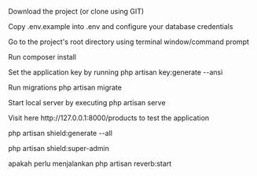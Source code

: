<p>Download the project (or clone using GIT)</p>
<p>Copy .env.example into .env and configure your database credentials</p>
<p>Go to the project's root directory using terminal window/command prompt</p>
<p>Run composer install</p>
<p>Set the application key by running php artisan key:generate --ansi</p>
<p>Run migrations php artisan migrate</p>
<p>Start local server by executing php artisan serve</p>
<p>Visit here http://127.0.0.1:8000/products to test the application</p>
<p> php artisan shield:generate --all </p>
<p>  php artisan shield:super-admin </p>
<p>  apakah perlu menjalankan php artisan reverb:start </p>